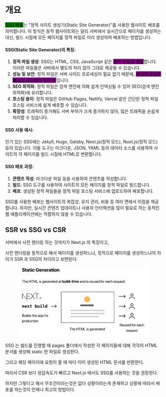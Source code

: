 # 개요

<mark style="background-color:green;">SSG 배포</mark>는 "정적 사이트 생성기(Static Site Generator)"를 사용한 웹사이트 배포를 의미합니다. 이 방식은 동적 웹사이트와는 달리 서버에서 실시간으로 페이지를 생성하는 대신, 빌드 시점에 모든 페이지를 정적 파일로 미리 생성하여 배포하는 방법입니다.

#### SSG(Static Site Generator)의 특징:

1. **정적 파일 생성**: SSG는 HTML, CSS, JavaScript 같은 <mark style="background-color:purple;">정적 파일을 생성</mark>합니다. 이러한 파일들은 서버에서 별도의 처리 없이 그대로 제공될 수 있습니다.
2. **성능 및 보안**: 정적 파일은 서버 사이드 프로세싱이 필요 없기 때문에, <mark style="background-color:purple;">페이지 로딩이 빠르고 보안성이 높은 편</mark>입니다.
3. **SEO 최적화**: 정적 파일은 검색 엔진에 의해 쉽게 인덱싱될 수 있어 SEO(검색 엔진 최적화)에 유리합니다.
4. **호스팅 용이**: 정적 파일은 GitHub Pages, Netlify, Vercel 같은 간단한 정적 파일 호스팅 서비스에 쉽게 배포할 수 있습니다.
5. **확장성**: 트래픽이 증가해도 서버 부하가 크게 증가하지 않아, 많은 트래픽을 손쉽게 처리할 수 있습니다.

#### SSG 사용 예시:

인기 있는 SSG에는 Jekyll, Hugo, Gatsby, Next.js(정적 모드), Nuxt.js(정적 모드) 등이 있습니다. 이들 도구는 마크다운, JSON, YAML 등의 데이터 소스를 사용하여 사이트의 각 페이지를 빌드 시점에 HTML로 변환합니다.

#### SSG 배포 과정:

1. **콘텐츠 작성**: 마크다운 파일 등을 사용하여 콘텐츠를 작성합니다.
2. **빌드**: SSG 도구를 사용하여 사이트의 모든 페이지를 정적 파일로 빌드합니다.
3. **배포**: 생성된 정적 파일들을 정적 파일 호스팅 서비스에 업로드하여 배포합니다.

SSG를 사용한 배포는 웹사이트의 복잡성, 유지 관리, 비용 등 여러 면에서 이점을 제공합니다. 하지만, 실시간 콘텐츠 업데이트나 사용자 인터랙션을 많이 필요로 하는 동적인 웹 애플리케이션에는 적합하지 않을 수 있습니다.

## SSR vs SSG vs CSR

서버에서 사전 렌더링 하는 것까지가 Next.js 의 특징이고,&#x20;

사전 렌더링을 동적으로 해서 페이지를 생성하느냐, 정적으로 페이지를 생성하느냐의 차이가 SSR 과 SSG의 차이라고 보면된다.

<figure><img src="../../.gitbook/assets/image (2).png" alt=""><figcaption></figcaption></figure>

SSG 는 빌드를 진행할 때 pages 폴더에서 작성한 각 페이지들에 대해 각각의 HTML 문서를 생성해 static 한 파일로 생성한다.

그리고 해당 페이지에 요청이 올 때 마다 이미 생성된 HTML 문서를 반환한다.

따라서 CSR 보다 응답속도가 빠르고 Next.js 에서도 SSG를 사용하는 것을 권장한다.



하지만 그렇다고 해서 무조건이라는것은 없다 상황이라는게 존재하고 상황에 따라서 배포를 하는것이 언제나 최고의 방법이다.
